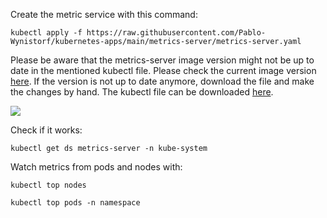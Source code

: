 Create the metric service with this command:



```
kubectl apply -f https://raw.githubusercontent.com/Pablo-Wynistorf/kubernetes-apps/main/metrics-server/metrics-server.yaml
```

Please be aware that the metrics-server image version might not be up to date in the mentioned kubectl file. Please check the current image version [here](https://github.com/kubernetes-sigs/metrics-server/releases). If the version is not up to date anymore, download the file and make the changes by hand. The kubectl file can be downloaded [here](https://github.com/Pablo-Wynistorf/kubernetes-apps/blob/main/metrics-server/metrics-server.yaml).

![](https://slabstatic.com/prod/uploads/ptzfq7y2/posts/images/6QrqHO5iNQZm9RPwqTkl8PQJ.png)



Check if it works:

```
kubectl get ds metrics-server -n kube-system
```



Watch metrics from pods and nodes with:

```
kubectl top nodes

kubectl top pods -n namespace
```
